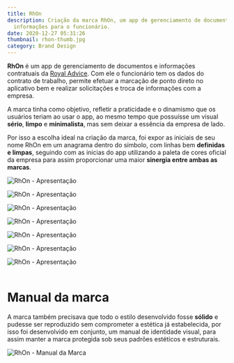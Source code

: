 ```yaml
---
title: RhOn
description: Criação da marca RhOn, um app de gerenciamento de documentos e
  informações para o funcionário.
date: 2020-12-27 05:31:26
thumbnail: rhon-thumb.jpg
category: Brand Design
---
```

**RhOn** é um app de gerenciamento de documentos e informações contratuais da [Royal Advice](https://royaladvice.com.br/). Com ele o funcionário tem os dados do contrato de trabalho, permite efetuar a marcação de ponto direto no aplicativo bem e realizar solicitações e troca de informações com a empresa.

A marca tinha como objetivo, refletir a praticidade e o dinamismo que os usuários teriam ao usar o app, ao mesmo tempo que possuísse um visual **sério**, **limpo** e **minimalista**, mas sem deixar a essência da empresa de lado.

Por isso a escolha ideal na criação da marca, foi expor as iniciais de seu nome RhOn em um anagrama dentro do símbolo, com linhas bem **definidas e limpas**, seguindo com as inicias do app utilizando a paleta de cores oficial da empresa para assim proporcionar uma maior **sinergia entre ambas as marcas**.

![RhOn - Apresentação](/assets/img/rhon_images_01.jpg "RhOn - Apresentação")

![RhOn - Apresentação](/assets/img/rhon_images_02.jpg "RhOn - Apresentação")

![RhOn - Apresentação](/assets/img/rhon_images_03.jpg "RhOn - Apresentação")

![RhOn - Apresentação](/assets/img/rhon_images_04.jpg "RhOn - Apresentação")

![RhOn - Apresentação](/assets/img/rhon_images_05.jpg "RhOn - Apresentação")

![RhOn - Apresentação](/assets/img/rhon_images_06.jpg "RhOn - Apresentação")

![RhOn - Apresentação](/assets/img/rhon_images_07.jpg "RhOn - Apresentação")
<br/>
<br/>

# Manual da marca

A marca também precisava que todo o estilo desenvolvido fosse **sólido** e pudesse ser reproduzido sem comprometer a estética já estabelecida, por isso foi desenvolvido em conjunto, um manual de identidade visual, para assim manter a marca protegida sob seus padrões estéticos e estruturais.

![RhOn - Manual da Marca](/assets/img/brandbook-mockup.jpg "RhOn - Manual da Marca")